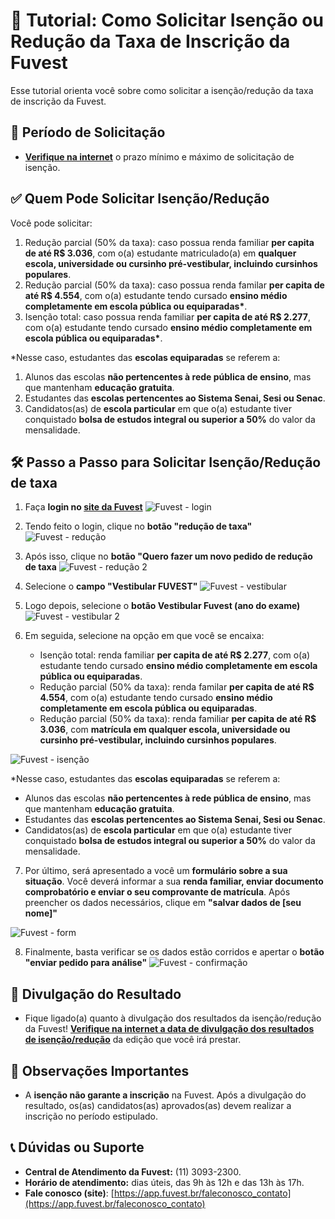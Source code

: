 # 📝 Tutorial: Como Solicitar Isenção ou Redução da Taxa de Inscrição da Fuvest

Esse tutorial orienta você sobre como solicitar a isenção/redução da taxa de inscrição da Fuvest.

## 📅 Período de Solicitação

- **[Verifique na internet](https://google.com/search?q=prazo+isenção+fuvest)** o prazo mínimo e máximo de solicitação de isenção.

## ✅ Quem Pode Solicitar Isenção/Redução

Você pode solicitar:

   1. Redução parcial (50% da taxa): caso possua renda familiar **per capita de até R$ 3.036**, com o(a) estudante matriculado(a) em **qualquer escola, universidade ou cursinho pré-vestibular, incluindo cursinhos populares**.
   2. Redução parcial (50% da taxa): caso possua renda familar **per capita de até R$ 4.554**, com o(a) estudante tendo cursado **ensino médio completamente em escola pública ou equiparadas\***.
   3. Isenção total: caso possua renda familiar **per capita de até R$ 2.277**, com o(a) estudante tendo cursado **ensino médio completamente em escola pública ou equiparadas\***.

\*Nesse caso, estudantes das **escolas equiparadas** se referem a:

1. Alunos das escolas **não pertencentes à rede pública de ensino**, mas que mantenham **educação gratuita**.
2. Estudantes das **escolas pertencentes ao Sistema Senai, Sesi ou Senac**.
3. Candidatos(as) de **escola particular** em que o(a) estudante tiver conquistado **bolsa de estudos integral ou superior a 50%** do valor da mensalidade.

## 🛠️ Passo a Passo para Solicitar Isenção/Redução de taxa

1. Faça **login no [site da Fuvest](https://app.fuvest.br/)**
![Fuvest - login](./01.jpg)

2. Tendo feito o login, clique no **botão "redução de taxa"**
![Fuvest - redução](./02.jpg)

3. Após isso, clique no **botão "Quero fazer um novo pedido de redução de taxa**
![Fuvest - redução 2](./03.jpg)

4. Selecione o **campo "Vestibular FUVEST"**
![Fuvest - vestibular](./04.jpg)

5. Logo depois, selecione o **botão Vestibular Fuvest (ano do exame)**
![Fuvest - vestibular 2](./05.jpg)

6. Em seguida, selecione na opção em que você se encaixa:
   - Isenção total: renda familiar **per capita de até R$ 2.277**, com o(a) estudante tendo cursado **ensino médio completamente em escola pública ou equiparadas**.
   - Redução parcial (50% da taxa): renda familar **per capita de até R$ 4.554**, com o(a) estudante tendo cursado **ensino médio completamente em escola pública ou equiparadas**.
   - Redução parcial (50% da taxa): renda familiar **per capita de até R$ 3.036**, com **matrícula em qualquer escola, universidade ou cursinho pré-vestibular, incluindo cursinhos populares**.

![Fuvest - isenção](./06.jpg)

\*Nesse caso, estudantes das **escolas equiparadas** se referem a:

- Alunos das escolas **não pertencentes à rede pública de ensino**, mas que mantenham **educação gratuita**.
- Estudantes das **escolas pertencentes ao Sistema Senai, Sesi ou Senac**.
- Candidatos(as) de **escola particular** em que o(a) estudante tiver conquistado **bolsa de estudos integral ou superior a 50%** do valor da mensalidade.

7. Por último, será apresentado a você um **formulário sobre a sua situação**. Você deverá informar a sua **renda familiar, enviar documento comprobatório e enviar o seu comprovante de matrícula**. Após preencher os dados necessários, clique em **"salvar dados de [seu nome]"**

![Fuvest - form](./07.jpg)

8. Finalmente, basta verificar se os dados estão corridos e apertar o **botão "enviar pedido para análise"**
![Fuvest - confirmação](./08.jpg)

## 📅 Divulgação do Resultado

- Fique ligado(a) quanto à divulgação dos resultados da isenção/redução da Fuvest! **[Verifique na internet a data de divulgação dos resultados de isenção/redução](https://google.com/search?q=divulgacao+resultados+isencao+fuvest)** da edição que você irá prestar.

## 🚨 Observações Importantes

- A **isenção não garante a inscrição** na Fuvest. Após a divulgação do resultado, os(as) candidatos(as) aprovados(as) devem realizar a inscrição no período estipulado.

## 📞 Dúvidas ou Suporte

- **Central de Atendimento da Fuvest:** (11) 3093-2300.
- **Horário de atendimento:** dias úteis, das 9h às 12h e das 13h às 17h.
- **Fale conosco (site)**: [https://app.fuvest.br/faleconosco_contato](https://app.fuvest.br/faleconosco_contato)
